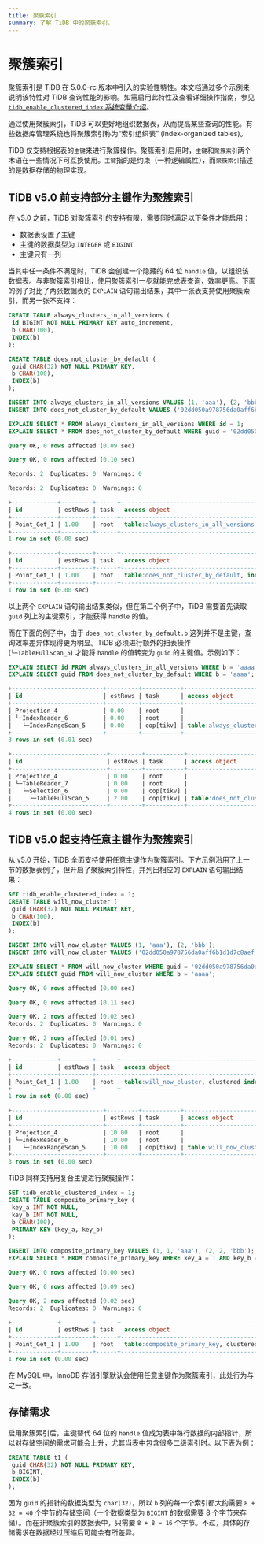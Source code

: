 ```yaml
---
title: 聚簇索引
summary: 了解 TiDB 中的聚簇索引。
---
```


# 聚簇索引

聚簇索引是 TiDB 在 5.0.0-rc 版本中引入的实验性特性。本文档通过多个示例来说明该特性对 TiDB 查询性能的影响。如需启用此特性及查看详细操作指南，参见 [`tidb_enable_clustered_index` 系统变量介绍](/system-variables.md#tidb_enable_clustered_index-从-v500-rc-版本开始引入)。

通过使用聚簇索引，TiDB 可以更好地组织数据表，从而提高某些查询的性能。有些数据库管理系统也将聚簇索引称为“索引组织表” (index-organized tables)。

TiDB 仅支持根据表的`主键`来进行聚簇操作。聚簇索引启用时，`主键`和`聚簇索引`两个术语在一些情况下可互换使用。`主键`指的是约束（一种逻辑属性），而`聚簇索引`描述的是数据存储的物理实现。

## TiDB v5.0 前支持部分主键作为聚簇索引

在 v5.0 之前，TiDB 对聚簇索引的支持有限，需要同时满足以下条件才能启用：

- 数据表设置了主键
- 主键的数据类型为 `INTEGER` 或 `BIGINT`
- 主键只有一列

当其中任一条件不满足时，TiDB 会创建一个隐藏的 64 位 `handle` 值，以组织该数据表。与非聚簇索引相比，使用聚簇索引一步就能完成表查询，效率更高。下面的例子对比了两张数据表的 `EXPLAIN` 语句输出结果，其中一张表支持使用聚簇索引，而另一张不支持：

```sql
CREATE TABLE always_clusters_in_all_versions (
 id BIGINT NOT NULL PRIMARY KEY auto_increment,
 b CHAR(100),
 INDEX(b)
);

CREATE TABLE does_not_cluster_by_default (
 guid CHAR(32) NOT NULL PRIMARY KEY,
 b CHAR(100),
 INDEX(b)
);

INSERT INTO always_clusters_in_all_versions VALUES (1, 'aaa'), (2, 'bbb');
INSERT INTO does_not_cluster_by_default VALUES ('02dd050a978756da0aff6b1d1d7c8aef', 'aaa'), ('35bfbc09cb3c93d8ef032642521ac042', 'bbb');

EXPLAIN SELECT * FROM always_clusters_in_all_versions WHERE id = 1;
EXPLAIN SELECT * FROM does_not_cluster_by_default WHERE guid = '02dd050a978756da0aff6b1d1d7c8aef';
```

```sql
Query OK, 0 rows affected (0.09 sec)

Query OK, 0 rows affected (0.10 sec)

Records: 2  Duplicates: 0  Warnings: 0

Records: 2  Duplicates: 0  Warnings: 0

+-------------+---------+------+---------------------------------------+---------------+
| id          | estRows | task | access object                         | operator info |
+-------------+---------+------+---------------------------------------+---------------+
| Point_Get_1 | 1.00    | root | table:always_clusters_in_all_versions | handle:1      |
+-------------+---------+------+---------------------------------------+---------------+
1 row in set (0.00 sec)

+-------------+---------+------+--------------------------------------------------------+---------------+
| id          | estRows | task | access object                                          | operator info |
+-------------+---------+------+--------------------------------------------------------+---------------+
| Point_Get_1 | 1.00    | root | table:does_not_cluster_by_default, index:PRIMARY(guid) |               |
+-------------+---------+------+--------------------------------------------------------+---------------+
1 row in set (0.00 sec)
```

以上两个 `EXPLAIN` 语句输出结果类似，但在第二个例子中，TiDB 需要首先读取 `guid` 列上的主键索引，才能获得 `handle` 的值。

而在下面的例子中，由于 `does_not_cluster_by_default.b` 这列并不是主键，查询效率差异体现得更为明显。TiDB 必须进行额外的扫表操作 (`└─TableFullScan_5`) 才能将 `handle` 的值转变为 `guid` 的主键值。示例如下：

```sql
EXPLAIN SELECT id FROM always_clusters_in_all_versions WHERE b = 'aaaa';
EXPLAIN SELECT guid FROM does_not_cluster_by_default WHERE b = 'aaaa';
```

```sql
+--------------------------+---------+-----------+---------------------------------------------------+-------------------------------------------------------+
| id                       | estRows | task      | access object                                     | operator info                                         |
+--------------------------+---------+-----------+---------------------------------------------------+-------------------------------------------------------+
| Projection_4             | 0.00    | root      |                                                   | test.always_clusters_in_all_versions.id               |
| └─IndexReader_6          | 0.00    | root      |                                                   | index:IndexRangeScan_5                                |
|   └─IndexRangeScan_5     | 0.00    | cop[tikv] | table:always_clusters_in_all_versions, index:b(b) | range:["aaaa","aaaa"], keep order:false, stats:pseudo |
+--------------------------+---------+-----------+---------------------------------------------------+-------------------------------------------------------+
3 rows in set (0.01 sec)

+---------------------------+---------+-----------+-----------------------------------+------------------------------------------------+
| id                        | estRows | task      | access object                     | operator info                                  |
+---------------------------+---------+-----------+-----------------------------------+------------------------------------------------+
| Projection_4              | 0.00    | root      |                                   | test.does_not_cluster_by_default.guid          |
| └─TableReader_7           | 0.00    | root      |                                   | data:Selection_6                               |
|   └─Selection_6           | 0.00    | cop[tikv] |                                   | eq(test.does_not_cluster_by_default.b, "aaaa") |
|     └─TableFullScan_5     | 2.00    | cop[tikv] | table:does_not_cluster_by_default | keep order:false, stats:pseudo                 |
+---------------------------+---------+-----------+-----------------------------------+------------------------------------------------+
4 rows in set (0.00 sec)
```

## TiDB v5.0 起支持任意主键作为聚簇索引

从 v5.0 开始，TiDB 全面支持使用任意主键作为聚簇索引。下方示例沿用了上一节的数据表例子，但开启了聚簇索引特性，并列出相应的 `EXPLAIN` 语句输出结果：

```sql
SET tidb_enable_clustered_index = 1;
CREATE TABLE will_now_cluster (
 guid CHAR(32) NOT NULL PRIMARY KEY,
 b CHAR(100),
 INDEX(b)
);

INSERT INTO will_now_cluster VALUES (1, 'aaa'), (2, 'bbb');
INSERT INTO will_now_cluster VALUES ('02dd050a978756da0aff6b1d1d7c8aef', 'aaa'), ('35bfbc09cb3c93d8ef032642521ac042', 'bbb');

EXPLAIN SELECT * FROM will_now_cluster WHERE guid = '02dd050a978756da0aff6b1d1d7c8aef';
EXPLAIN SELECT guid FROM will_now_cluster WHERE b = 'aaaa';
```

```sql
Query OK, 0 rows affected (0.00 sec)

Query OK, 0 rows affected (0.11 sec)

Query OK, 2 rows affected (0.02 sec)
Records: 2  Duplicates: 0  Warnings: 0

Query OK, 2 rows affected (0.01 sec)
Records: 2  Duplicates: 0  Warnings: 0

+-------------+---------+------+-------------------------------------------------------+---------------+
| id          | estRows | task | access object                                         | operator info |
+-------------+---------+------+-------------------------------------------------------+---------------+
| Point_Get_1 | 1.00    | root | table:will_now_cluster, clustered index:PRIMARY(guid) |               |
+-------------+---------+------+-------------------------------------------------------+---------------+
1 row in set (0.00 sec)

+--------------------------+---------+-----------+------------------------------------+-------------------------------------------------------+
| id                       | estRows | task      | access object                      | operator info                                         |
+--------------------------+---------+-----------+------------------------------------+-------------------------------------------------------+
| Projection_4             | 10.00   | root      |                                    | test.will_now_cluster.guid                            |
| └─IndexReader_6          | 10.00   | root      |                                    | index:IndexRangeScan_5                                |
|   └─IndexRangeScan_5     | 10.00   | cop[tikv] | table:will_now_cluster, index:b(b) | range:["aaaa","aaaa"], keep order:false, stats:pseudo |
+--------------------------+---------+-----------+------------------------------------+-------------------------------------------------------+
3 rows in set (0.00 sec)
```

TiDB 同样支持用复合主键进行聚簇操作：

```sql
SET tidb_enable_clustered_index = 1;
CREATE TABLE composite_primary_key (
 key_a INT NOT NULL,
 key_b INT NOT NULL,
 b CHAR(100),
 PRIMARY KEY (key_a, key_b)
);

INSERT INTO composite_primary_key VALUES (1, 1, 'aaa'), (2, 2, 'bbb');
EXPLAIN SELECT * FROM composite_primary_key WHERE key_a = 1 AND key_b = 2;
```

```sql
Query OK, 0 rows affected (0.00 sec)

Query OK, 0 rows affected (0.09 sec)

Query OK, 2 rows affected (0.02 sec)
Records: 2  Duplicates: 0  Warnings: 0

+-------------+---------+------+--------------------------------------------------------------------+---------------+
| id          | estRows | task | access object                                                      | operator info |
+-------------+---------+------+--------------------------------------------------------------------+---------------+
| Point_Get_1 | 1.00    | root | table:composite_primary_key, clustered index:PRIMARY(key_a, key_b) |               |
+-------------+---------+------+--------------------------------------------------------------------+---------------+
1 row in set (0.00 sec)
```

在 MySQL 中，InnoDB 存储引擎默认会使用任意主键作为聚簇索引，此处行为与之一致。

## 存储需求

启用聚簇索引后，主键替代 64 位的 `handle` 值成为表中每行数据的内部指针，所以对存储空间的需求可能会上升，尤其当表中包含很多二级索引时。以下表为例：

```sql
CREATE TABLE t1 (
 guid CHAR(32) NOT NULL PRIMARY KEY,
 b BIGINT,
 INDEX(b)
);
```

因为 `guid` 的指针的数据类型为 `char(32)`，所以 `b` 列的每一个索引都大约需要 `8 + 32 = 40` 个字节的存储空间（一个数据类型为 `BIGINT` 的数据需要 8 个字节来存储）。而在非聚簇索引的数据表中，只需要 `8 + 8 = 16` 个字节。不过，具体的存储需求在数据经过压缩后可能会有所差异。
